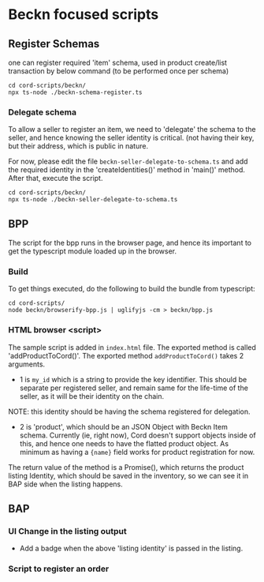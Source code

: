 
# Beckn focused scripts

## Register Schemas

one can register required 'item' schema, used in product create/list transaction by below command (to be performed once per schema)

```
cd cord-scripts/beckn/
npx ts-node ./beckn-schema-register.ts
```

### Delegate schema

To allow a seller to register an item, we need to 'delegate' the schema to the seller, and hence knowing the seller identity is critical. (not having their key, but their address, which is public in nature.

For now, please edit the file `beckn-seller-delegate-to-schema.ts` and add the required identity in the 'createIdentities()' method in 'main()' method. After that, execute the script.

```
cd cord-scripts/beckn/
npx ts-node ./beckn-seller-delegate-to-schema.ts
```


## BPP

The script for the bpp runs in the browser page, and hence its important to get the typescript module loaded up in the browser.

### Build

To get things executed, do the following to build the bundle from typescript:

```
cd cord-scripts/
node beckn/browserify-bpp.js | uglifyjs -cm > beckn/bpp.js
```

### HTML browser \<script\>

The sample script is added in `index.html` file. The exported method is called 'addProductToCord()'. The exported method `addProductToCord()` takes 2 arguments.

 * 1 is `my_id` which is a string to provide the key identifier. This should be separate per registered seller, and remain same for the life-time of the seller, as it will be their identity on the chain.

NOTE: this identity should be having the schema registered for delegation. 

 * 2 is 'product', which should be an JSON Object with Beckn Item schema. Currently (ie, right now), Cord doesn't support objects inside of this, and hence one needs to have the flatted product object. As minimum as having a `{name}` field works for product registration for now.

The return value of the method is a Promise(), which returns the product listing Identity, which should be saved in the inventory, so we can see it in BAP side when the listing happens.


## BAP


### UI Change in the listing output

* Add a badge when the above 'listing identity' is passed in the listing.


### Script to register an order

<TODO>